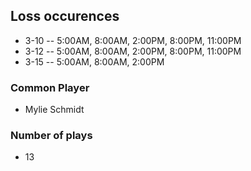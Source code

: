 ## Loss occurences
* 3-10 -- 5:00AM, 8:00AM, 2:00PM, 8:00PM, 11:00PM
* 3-12 -- 5:00AM, 8:00AM, 2:00PM, 8:00PM, 11:00PM
* 3-15 -- 5:00AM, 8:00AM, 2:00PM

### Common Player 
- Mylie Schmidt

### Number of plays 
- 13